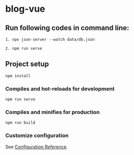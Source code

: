 # blog-vue

## Run following codes in command line:
```
1. npx json-server --watch data/db.json
```
```
2. npm run serve
```

## Project setup
```
npm install
```

### Compiles and hot-reloads for development
```
npm run serve
```

### Compiles and minifies for production
```
npm run build
```

### Customize configuration
See [Configuration Reference](https://cli.vuejs.org/config/).
